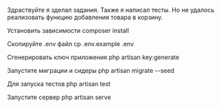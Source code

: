 Здраствуйте я зделал задания. Также я написал тесты. Но не удалось реализовать функцию добавления товара в корзину.

Установить зависимости
composer install

Скопируйте .env файл
cp .env.example .env

Сгенерировать ключ приложения
php artisan key:generate

Запустите миграции и cидеры
php artisan migrate --seed

Для запуска тестов
php artisan test

Запустите сервер
php artisan serve